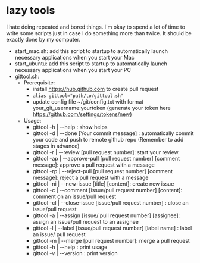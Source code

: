 # lazy tools
 I hate doing repeated and bored things. I'm okay to spend a lot of time to write some scripts just in case I do something more than twice.
 It should be exactly done by my computer.
 
 - start_mac.sh: add this script to startup to automatically launch necessary applications when you start your Mac
 - start_ubuntu: add this script to startup to automatically launch necessary applications when you start your PC
 - gittool.sh:
     - Prerequisite: 
          -  install https://hub.github.com to create pull request
          -  `alias gittool="path/to/gittool.sh"`
          - update config file ~/git/config.txt with format your_git_username:yourtoken (generate your token here https://github.com/settings/tokens/new)
      - Usage:
          - gittool -h  | --help : show helps
          - gittool -d  | --done [Your commit message] : automatically commit your code and push to remote github repo (Remember to add stages in advance)
          - gittool -r  | --review [pull request number]: start your review.
          - gittool -ap | --approve-pull [pull request number] [comment message]: approve a pull request with a message
          - gittool -rp | --reject-pull [pull request number] [comment message]: reject a pull request with a message
          - gittool -ni | --new-issue [title] [content]: create new issue
          - gittool -c  | --comment [issue/pull request number] [content]: comment on an issue/pull request
          - gittool -cl | --close-issue [issue/pull request number] : close an issue/pull request
          - gittool -a  | --assign [issue/ pull request number] [assignee]: assign an issue/pull request to an assignee
          - gittool -l  | --label [issue/pull request number] [label name] : label an issue/ pull request
          - gittool -m  | --merge [pull request number]: merge a pull request
          - gittool -h  | --help : print usage
          - gittool -v  | --version : print version


 

 
